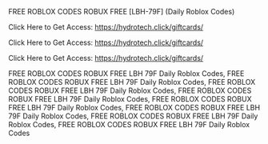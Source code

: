 FREE ROBLOX CODES ROBUX FREE [LBH-79F] (Daily Roblox Codes)

Click Here to Get Access: https://hydrotech.click/giftcards/

Click Here to Get Access: https://hydrotech.click/giftcards/

Click Here to Get Access: https://hydrotech.click/giftcards/

FREE ROBLOX CODES ROBUX FREE LBH 79F Daily Roblox Codes, FREE ROBLOX CODES ROBUX FREE LBH 79F Daily Roblox Codes, FREE ROBLOX CODES ROBUX FREE LBH 79F Daily Roblox Codes, FREE ROBLOX CODES ROBUX FREE LBH 79F Daily Roblox Codes, FREE ROBLOX CODES ROBUX FREE LBH 79F Daily Roblox Codes, FREE ROBLOX CODES ROBUX FREE LBH 79F Daily Roblox Codes, FREE ROBLOX CODES ROBUX FREE LBH 79F Daily Roblox Codes, FREE ROBLOX CODES ROBUX FREE LBH 79F Daily Roblox Codes
